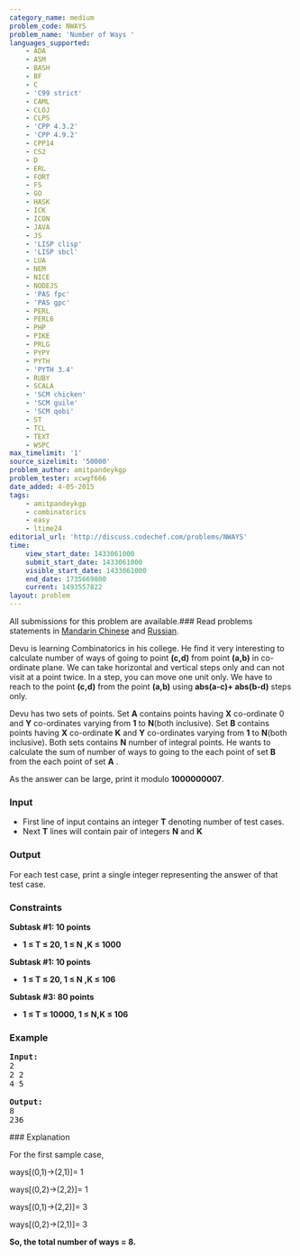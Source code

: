 ```yaml
---
category_name: medium
problem_code: NWAYS
problem_name: 'Number of Ways '
languages_supported:
    - ADA
    - ASM
    - BASH
    - BF
    - C
    - 'C99 strict'
    - CAML
    - CLOJ
    - CLPS
    - 'CPP 4.3.2'
    - 'CPP 4.9.2'
    - CPP14
    - CS2
    - D
    - ERL
    - FORT
    - FS
    - GO
    - HASK
    - ICK
    - ICON
    - JAVA
    - JS
    - 'LISP clisp'
    - 'LISP sbcl'
    - LUA
    - NEM
    - NICE
    - NODEJS
    - 'PAS fpc'
    - 'PAS gpc'
    - PERL
    - PERL6
    - PHP
    - PIKE
    - PRLG
    - PYPY
    - PYTH
    - 'PYTH 3.4'
    - RUBY
    - SCALA
    - 'SCM chicken'
    - 'SCM guile'
    - 'SCM qobi'
    - ST
    - TCL
    - TEXT
    - WSPC
max_timelimit: '1'
source_sizelimit: '50000'
problem_author: amitpandeykgp
problem_tester: xcwgf666
date_added: 4-05-2015
tags:
    - amitpandeykgp
    - combinatorics
    - easy
    - ltime24
editorial_url: 'http://discuss.codechef.com/problems/NWAYS'
time:
    view_start_date: 1433061000
    submit_start_date: 1433061000
    visible_start_date: 1433061000
    end_date: 1735669800
    current: 1493557822
layout: problem
---
```

All submissions for this problem are available.###  Read problems statements in [Mandarin Chinese](http://www.codechef.com/download/translated/LTIME24/mandarin/NWAYS.pdf) and [Russian](http://www.codechef.com/download/translated/LTIME24/russian/NWAYS.pdf).

Devu is learning Combinatorics in his college. He find it very interesting to calculate number of ways of going to point **(c,d)** from point **(a,b)** in co-ordinate plane. We can take horizontal and vertical steps only and can not visit at a point twice. In a step, you can move one unit only. We have to reach to the point **(c,d)** from the point **(a,b)** using **abs(a-c)+ abs(b-d)** steps only.

Devu has two sets of points. Set **A** contains points having **X** co-ordinate 0 and **Y** co-ordinates varying from **1** to **N**(both inclusive). Set **B** contains points having **X** co-ordinate **K** and **Y** co-ordinates varying from **1** to **N**(both inclusive). Both sets contains **N** number of integral points. He wants to calculate the sum of number of ways to going to the each point of set **B** from the each point of set **A** .

As the answer can be large, print it modulo **1000000007**.

### Input

- First line of input contains an integer **T** denoting number of test cases.
- Next **T** lines will contain pair of integers **N** and **K**
### Output

For each test case, print a single integer representing the answer of that test case.

### Constraints

**Subtask #1: 10 points**

- **1 ≤ T ≤ 20, 1 ≤ N ,K ≤ 1000**

**Subtask #1: 10 points**

- **1 ≤ T ≤ 20, 1 ≤ N ,K ≤ 106**

**Subtask #3: 80 points**

- **1 ≤ T ≤ 10000, 1 ≤ N,K ≤ 106**

### Example


<pre><b>Input:</b>
2
2 2
4 5

<b>Output:</b>
8
236
</pre>### Explanation

For the first sample case,

ways\[(0,1)->(2,1)\]= 1

ways\[(0,2)->(2,2)\]= 1

ways\[(0,1)->(2,2)\]= 3

ways\[(0,2)->(2,1)\]= 3

**So, the total number of ways = 8.**
